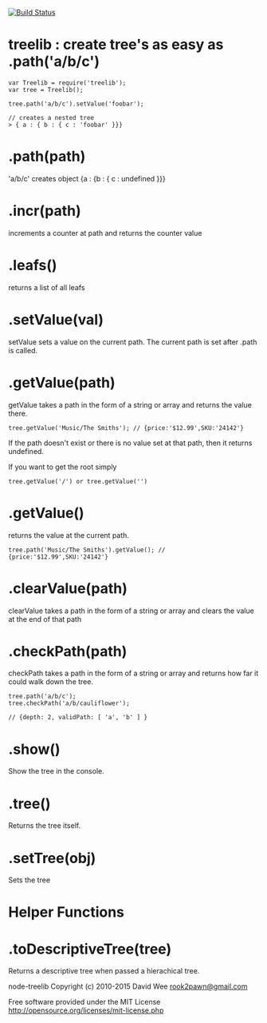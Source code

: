 [![Build Status](https://travis-ci.org/rook2pawn/node-treelib.svg?branch=master)](https://travis-ci.org/rook2pawn/node-treelib)

treelib : create tree's as easy as .path('a/b/c')
=================================================

    var Treelib = require('treelib');
    var tree = Treelib();

    tree.path('a/b/c').setValue('foobar');

    // creates a nested tree
    > { a : { b : { c : 'foobar' }}}


.path(path) 
===========
'a/b/c' creates object {a : {b : { c : undefined }}}

.incr(path)
===========
increments a counter at path and returns the counter value

.leafs()
========
returns a list of all leafs 

.setValue(val)
==============
setValue sets a value on the current path. The current path is set after .path is called.

.getValue(path)
===============
getValue takes a path in the form of a string or array and returns
the value there. 

    tree.getValue('Music/The Smiths'); // {price:'$12.99',SKU:'24142'}

If the path doesn't exist or there is no value set
at that path, then it returns undefined. 

If you want to get the root simply 
  
    tree.getValue('/') or tree.getValue('')
  

.getValue()
===========
returns the value at the current path.

    tree.path('Music/The Smiths').getValue(); // {price:'$12.99',SKU:'24142'}


.clearValue(path) 
=================
clearValue takes a path in the form of a string or array and clears the value at the end of that path

.checkPath(path) 
================

checkPath takes a path in the form of a string or array and returns how far it could walk down the tree.

    tree.path('a/b/c');	
    tree.checkPath('a/b/cauliflower');
    
    // {depth: 2, validPath: [ 'a', 'b' ] }


.show()
=======
Show the tree in the console.

.tree()
=======
Returns the tree itself.

.setTree(obj)
==========
Sets the tree

Helper Functions
================

.toDescriptiveTree(tree)
========================
Returns a descriptive tree when passed a hierachical tree.


node-treelib Copyright (c) 2010-2015 David Wee rook2pawn@gmail.com

Free software provided under the MIT License
http://opensource.org/licenses/mit-license.php
